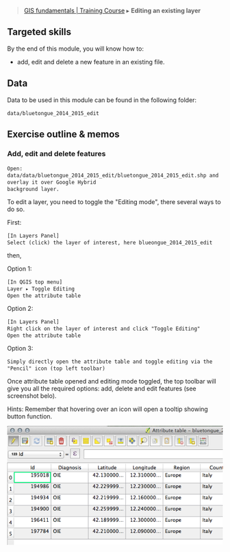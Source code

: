 > [GIS fundamentals | Training Course](agenda.md) ▸ **Editing an existing layer**

## Targeted skills
By the end of this module, you will know how to:
* add, edit and delete a new feature in an existing file.

## Data
Data to be used in this module can be found in the following folder:
```
data/bluetongue_2014_2015_edit
```
## Exercise outline & memos


### Add, edit and delete features
```
Open: data/data/bluetongue_2014_2015_edit/bluetongue_2014_2015_edit.shp and overlay it over Google Hybrid
background layer.
```

To edit a layer, you need to toggle the "Editing mode", there several ways to do so.

First:
```
[In Layers Panel]
Select (click) the layer of interest, here blueongue_2014_2015_edit
```

then,

Option 1:

```
[In QGIS top menu] 
Layer ▸ Toggle Editing
Open the attribute table
```

Option 2:

```
[In Layers Panel] 
Right click on the layer of interest and click "Toggle Editing"
Open the attribute table
```

Option 3:
```
Simply directly open the attribute table and toggle editing via the "Pencil" icon (top left toolbar)
```
Once attribute table opened and editing mode toggled, the top toolbar will give you all the required options: add, delete and edit features (see screenshot belo).

Hints: Remember that hovering over an icon will open a tooltip showing button function.

![Editing layer](img/edit-layer.png)











